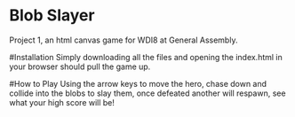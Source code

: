 # Blob Slayer
Project 1, an html canvas game for WDI8 at General Assembly.

#Installation
Simply downloading all the files and opening the index.html in your browser should pull the game up.

#How to Play
Using the arrow keys to move the hero, chase down and collide into the blobs to slay them, 
once defeated another will respawn, see what your high score will be!
